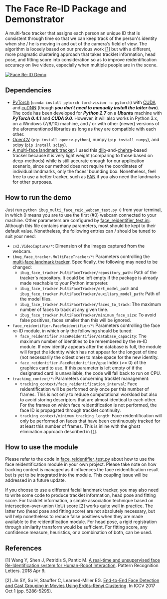 # The Face Re-ID Package and Demonstrator
A multi-face tracker that assigns each person an unique ID that is consistent through time so that we can keep track of the person's identity when she / he is moving in and out of the camera's field of view. The algorithm is loosely based on our previous work [\[1\]](https://ibug.doc.ic.ac.uk/media/uploads/documents/a_real-time_and_unsupervised_face_re-identification_system_for_human-robot_interaction.pdf) but with a different, more pragmatic clustering approach that takes tracklet information, head pose, and fitting score into consideration so as to improve reidentification accuracy on live videos, especially when multiple people are in the scene.

[![Face Re-ID Demo](https://img.youtube.com/vi/DZ4XFO-56ww/0.jpg)](https://www.youtube.com/watch?v=DZ4XFO-56ww "Face Re-ID Demo")

## Dependencies
* [PyTorch](https://pytorch.org/) (`conda install pytorch torchvision -c pytorch`) with [CUDA](https://developer.nvidia.com/cuda-90-download-archive) and [cuDNN](https://developer.nvidia.com/cudnn) (though ***you don't need to manually install the latter two***). The code has been developed for ***Python 2.7*** on a ***Ubuntu*** machine with ***PyTorch 0.4.1*** and ***CUDA 9.0***. However, it will also works in Python 3.x, on a Windows (7/8/10) machine, and / or with other (newer) versions of the aforementioned libraries as long as they are compatible with each other.
* [OpenCV](https://opencv.org/) (`pip install opencv-python`), numpy (`pip install numpy`), and scipy (`pip install scipy`).
* [A multi-face landmark tracker](https://github.com/IntelligentBehaviourUnderstandingGroup/face_tracking). I used this [dlib](http://dlib.net/)-and-[chehra](https://ibug.doc.ic.ac.uk/resources/chehra-tracker-cvpr-2014/)-based tracker because it is very light weight (comparing to those based on deep-methods) while is still accurate enough for our application scenario, since our method does not require the coordinates of individual landmarks, only the faces' bounding box. Nonetheless, feel free to use a better tracker, such as [FAN](https://github.com/1adrianb/2D-and-3D-face-alignment) if you also need the landmarks for other purposes.

## How to run the demo
Just run `python ibug_multi_face_reid_webcam_test.py 0` from your terminal, in which 0 means you are to use the first (#0) webcam connected to your machine. Other parameters are configured by [face_reidentifier_test.ini](./face_reidentifier_test.ini). Although this file contains many parameters, most should be kept to their default value. Nonetheless, the following entries can / should be tuned to suit your need:
* `cv2.VideoCapture/*`: Dimension of the images captured from the webcam.
* `ibug_face_tracker.MultiFaceTracker/*`: Parameters controlling the [multi-face landmark tracker](https://github.com/IntelligentBehaviourUnderstandingGroup/dlib_and_chehra_stuff). Specifically, the following may need to be changed:
    * `ibug_face_tracker.MultiFaceTracker/repository_path`: Path of the tracker's repository. It could be left empty if the package is already made reachable to your Python interpreter.
    * `ibug_face_tracker.MultiFaceTracker/ert_model_path` and `ibug_face_tracker.MultiFaceTracker/auxiliary_model_path`: Path of the model files.
    * `ibug_face_tracker.MultiFaceTracker/faces_to_track`: The maximum number of faces to track at any given time.
    * `ibug_face_tracker.MultiFaceTracker/minimum_face_size`: To avoid false positives, faces smaller than this will be ignored.
* `face_reidentifier.FaceReidentifier/*`: Parameters controlling the face re-ID module, in which only the following should be tuned:
    * `face_reidentifier.FaceReidentifier/database_capacity`: The maximum number of identities to be remembered by the re-ID module. If new identity appears after the database is full, the module will forget the identity which has not appear for the longest of time (not necessarily the oldest one) to make space for the new identity.
    * `face_reidentifier.FaceReidentifier/gpu`: Index (>= 0) of the graphics card to use. If this parameter is left empty of if the designated card is unavailable, the code will fall back to run on CPU.
* `tracking_context/*`: Parameters concerning tracklet management:
    * `tracking_context/face_reidentification_interval`: Face reidentification will be performed only once per this number of frames. This is not only to reduce computational workload but also to avoid storing descriptors that are almost identical to each other. For the frames on which face reidentification is not performed, the face ID is propagated through tracklet continuity.
    * `tracking_context/minimum_tracking_length`: Face reidentification will only be performed on faces that have been continuously tracked for at least this number of frames. This is inline with the ghost elimination approach described in [\[1\]](https://ibug.doc.ic.ac.uk/media/uploads/documents/a_real-time_and_unsupervised_face_re-identification_system_for_human-robot_interaction.pdf).

## How to use the module
Please refer to the code in [face_reidentifier_test.py](./face_reidentifier_test.py) about how to use the face reidentification module in your own project. Please take note on how tracking context is managed as it influences the face reidentification result but is yet to be integrated into the module. This coupling issue will be addressed in a future update.

If you choose to use a different facial landmark tracker, you may also need to write some code to produce tracklet information, head pose and fitting score. For tracklet information, a simple association technique based on intersection-over-union (IoU) score [\[2\]](http://openaccess.thecvf.com/content_ICCV_2017/papers/Jin_End-To-End_Face_Detection_ICCV_2017_paper.pdf) works quite well in practice. The latter two (head pose and fitting score) are not absolutely necessary, but will help nonetheless to reduce false positives when they are made available to the reidentification module. For head pose, a rigid registration through similarity transform would be sufficient. For fitting score, any confidence measure, heuristics, or a combination of both, can be used.

## References
[1] Wang Y, Shen J, Petridis S, Pantic M. [A real-time and unsupervised face Re-Identification system for Human-Robot Interaction](https://ibug.doc.ic.ac.uk/media/uploads/documents/a_real-time_and_unsupervised_face_re-identification_system_for_human-robot_interaction.pdf). Pattern Recognition Letters. 2018 Apr 9.

[2] Jin SY, Su H, Stauffer C, Learned-Miller EG. [End-to-End Face Detection and Cast Grouping in Movies Using Erdös-Rényi Clustering](http://openaccess.thecvf.com/content_ICCV_2017/papers/Jin_End-To-End_Face_Detection_ICCV_2017_paper.pdf). In ICCV 2017 Oct 1 (pp. 5286-5295).
